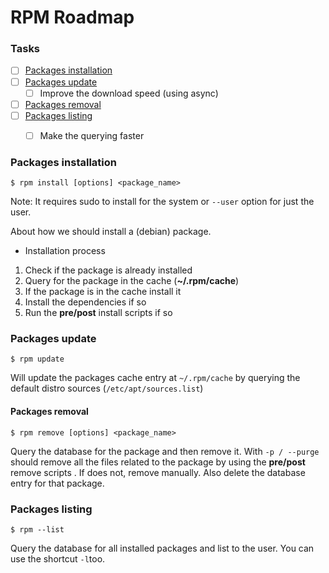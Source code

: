 # RPM Roadmap
   
### Tasks
- [ ] [Packages installation](#packages-installation)
- [ ] [Packages update](#packages-update)
   - [ ] Improve the download speed (using async)
- [ ] [Packages removal](#packages-removal)
- [ ] [Packages listing](#packages-listing)
   - [ ] Make the querying faster


### Packages installation
```smalltalk
$ rpm install [options] <package_name>
```
Note: It requires sudo to install for the system or `--user` option for just the user.

About how we should install a (debian) package.

* Installation process

1.  Check if the package is already installed
2.  Query for the package in the cache (**~/.rpm/cache**)
3.  If the package is in the cache install it
4.  Install the dependencies if so
5.  Run the **pre/post** install scripts if so

### Packages update
```smalltalk
$ rpm update
```
Will update the packages cache entry at `~/.rpm/cache` by querying the default distro sources (`/etc/apt/sources.list`)

#### Packages removal
```smalltalk
$ rpm remove [options] <package_name>
```

Query the database for the package and then remove it. With `-p / --purge` should remove all the files related to the package by using the **pre/post** remove scripts . If does not, remove manually. Also delete the database entry for that package.

### Packages listing
```smalltalk
$ rpm --list
```

Query the database for all installed packages and list to the user. You can use the shortcut `-l`too.
